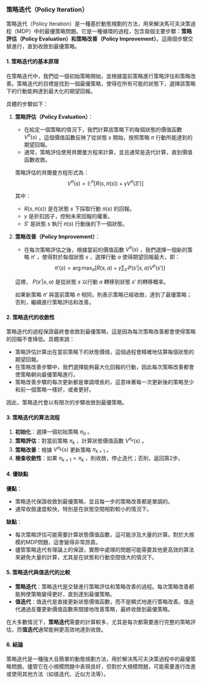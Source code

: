 ### 策略迭代（Policy Iteration）

策略迭代（Policy Iteration）是一種基於動態規劃的方法，用來解決馬可夫決策過程（MDP）中的最優策略問題。它是一種循環的過程，包含兩個主要步驟：**策略評估（Policy Evaluation）**和**策略改善（Policy Improvement）**。這兩個步驟交替進行，直到收斂到最優策略。

#### 1. 策略迭代的基本原理

在策略迭代中，我們從一個初始策略開始，並根據當前策略進行策略評估和策略改善。策略迭代的目標是找到一個最優策略，使得在所有可能的狀態下，選擇該策略下的行動能夠達到最大化的期望回報。

具體的步驟如下：

1. **策略評估（Policy Evaluation）**：
   - 在給定一個策略的情況下，我們計算該策略下的每個狀態的價值函數  $`V^\pi(s)`$ ，這個價值函數反映了從狀態  $`s`$  開始，按照策略  $`\pi`$  行動所能達到的期望回報。
   - 通常，策略評估使用貝爾曼方程來計算，並且通常是迭代計算，直到價值函數收斂。
   
   策略評估的貝爾曼方程形式為：
   $$V^\pi(s) = \mathbb{E}^\pi \left[ R(s, \pi(s)) + \gamma V^\pi(S') \right]$$

   其中：
   -  $`R(s, \pi(s))`$  是在狀態  $`s`$  下採取行動  $`\pi(s)`$  的回報。
   -  $`\gamma`$  是折扣因子，控制未來回報的權重。
   -  $`S'`$  是狀態  $`s`$  執行  $`\pi(s)`$  行動後的下一個狀態。

2. **策略改善（Policy Improvement）**：
   - 在每次策略評估之後，根據當前的價值函數  $`V^\pi(s)`$ ，我們選擇一個新的策略  $`\pi'`$ ，使得對於每個狀態  $`s`$ ，選擇行動  $`a`$  使得期望回報最大，即：
   $$\pi'(s) = \arg\max_a \left[ R(s, a) + \gamma \sum_{s'} P(s'|s, a) V^\pi(s') \right]$$

   這裡， $`P(s'|s, a)`$  是從狀態  $`s`$  以行動  $`a`$  轉移到狀態  $`s'`$  的轉移概率。

   如果新策略  $`\pi'`$  與當前策略  $`\pi`$  相同，則表示策略已經收斂，達到了最優策略；否則，繼續進行策略評估和改善。

#### 2. 策略迭代的收斂性

策略迭代的過程保證最終會收斂到最優策略，這是因為每次策略改善都會使得策略的回報不會降低。具體來說：

- 策略評估計算出在當前策略下的狀態價值，這個過程會精確地估算每個狀態的期望回報。
- 在策略改善步驟中，我們選擇能夠最大化回報的行動，因此每次策略改善都會使策略朝向最優策略進行。
- 策略改善步驟的每次更新都是單調增長的，這意味著每一次更新後的策略至少和前一個策略一樣好，或者更好。

因此，策略迭代會以有限次的步驟收斂到最優策略。

#### 3. 策略迭代的算法流程

1. **初始化**：選擇一個初始策略  $`\pi_0`$ 。
2. **策略評估**：對當前策略  $`\pi_k`$ ，計算狀態價值函數  $`V^{\pi_k}(s)`$ 。
3. **策略改善**：根據  $`V^{\pi_k}(s)`$  更新策略  $`\pi_{k+1}`$ 。
4. **檢查收斂性**：如果  $`\pi_{k+1} = \pi_k`$ ，則收斂，停止迭代；否則，返回第2步。

#### 4. 優缺點

**優點**：
- 策略迭代保證收斂到最優策略，並且每一步的策略改善都是單調的。
- 通常收斂速度較快，特別是在狀態空間相對較小的情況下。

**缺點**：
- 每次策略評估可能需要計算狀態價值函數，這可能涉及大量的計算。對於大規模的MDP問題，這會變得非常昂貴。
- 儘管策略迭代有理論上的保證，實際中處理的問題可能需要其他更高效的算法來避免大量的計算，尤其是在狀態和行動空間很大的情況下。

#### 5. 策略迭代與值迭代的比較

- **策略迭代**：策略迭代是交替進行策略評估和策略改善的過程。每次策略改善都能夠使策略變得更好，直到達到最優策略。
- **值迭代**：值迭代是直接更新狀態價值函數，而不是顯式地進行策略改善。值迭代通過反覆更新價值函數來間接地改善策略，最終收斂到最優策略。

在大多數情況下，**策略迭代**需要的計算較多，尤其是每次都需要進行完整的策略評估，而**值迭代**通常能夠更高效地達到收斂。

#### 6. 結論

策略迭代是一種強大且簡單的動態規劃方法，用於解決馬可夫決策過程中的最優策略問題。儘管它在小規模問題中表現良好，但對於大規模問題，可能需要進行改進或使用其他方法（如值迭代、近似方法等）。